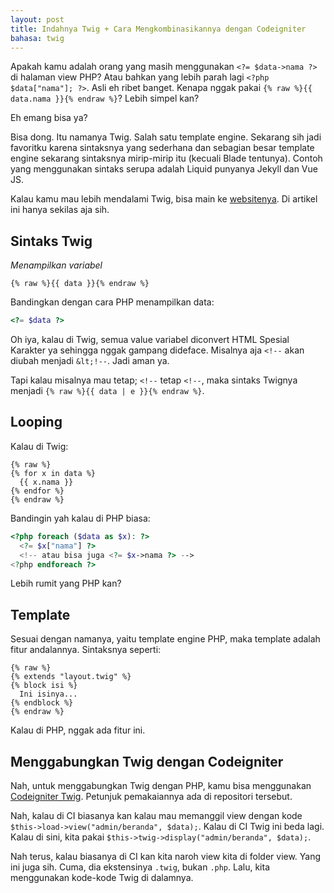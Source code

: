 ```yaml
---
layout: post
title: Indahnya Twig + Cara Mengkombinasikannya dengan Codeigniter
bahasa: twig
---
```


Apakah kamu adalah orang yang masih menggunakan `<?= $data->nama ?>` di halaman view PHP? Atau bahkan yang lebih parah lagi `<?php $data["nama"]; ?>`. Asli eh ribet banget. Kenapa nggak pakai `{% raw %}{{ data.nama }}{% endraw %}`? Lebih simpel kan?

Eh emang bisa ya?

Bisa dong. Itu namanya Twig. Salah satu template engine. Sekarang sih jadi favoritku karena sintaksnya yang sederhana dan sebagian besar template engine sekarang sintaksnya mirip-mirip itu (kecuali Blade tentunya). Contoh yang menggunakan sintaks serupa adalah Liquid punyanya Jekyll dan Vue JS.

Kalau kamu mau lebih mendalami Twig, bisa main ke [websitenya](https://twig.symfony.com/). Di artikel ini hanya sekilas aja sih.

## Sintaks Twig

_Menampilkan variabel_

```twig
{% raw %}{{ data }}{% endraw %}
```

Bandingkan dengan cara PHP menampilkan data:

```php
<?= $data ?>
```

Oh iya, kalau di Twig, semua value variabel diconvert HTML Spesial Karakter ya sehingga nggak gampang dideface. Misalnya aja `<!--` akan diubah menjadi `&lt;!--`. Jadi aman ya.

Tapi kalau misalnya mau tetap; `<!--` tetap `<!--`, maka sintaks Twignya menjadi `{% raw %}{{ data | e }}{% endraw %}`.

## Looping

Kalau di Twig:

```twig
{% raw %}
{% for x in data %}
  {{ x.nama }}
{% endfor %}
{% endraw %}
```

Bandingin yah kalau di PHP biasa:

```php
<?php foreach ($data as $x): ?>
  <?= $x["nama"] ?> 
  <!-- atau bisa juga <?= $x->nama ?> -->
<?php endforeach ?>
```

Lebih rumit yang PHP kan?

## Template

Sesuai dengan namanya, yaitu template engine PHP, maka template adalah fitur andalannya. Sintaksnya seperti:

```twig
{% raw %}
{% extends "layout.twig" %}
{% block isi %}
  Ini isinya...
{% endblock %}
{% endraw %}
```

Kalau di PHP, nggak ada fitur ini.

## Menggabungkan Twig dengan Codeigniter

Nah, untuk menggabungkan Twig dengan PHP, kamu bisa menggunakan [Codeigniter Twig](https://github.com/mzaini30/codeigniter-twig). Petunjuk pemakaiannya ada di repositori tersebut.

Nah, kalau di CI biasanya kan kalau mau memanggil view dengan kode `$this->load->view("admin/beranda", $data);`. Kalau di CI Twig ini beda lagi. Kalau di sini, kita pakai `$this->twig->display("admin/beranda", $data);`.

Nah terus, kalau biasanya di CI kan kita naroh view kita di folder view. Yang ini juga sih. Cuma, dia ekstensinya `.twig`, bukan `.php`. Lalu, kita menggunakan kode-kode Twig di dalamnya.
